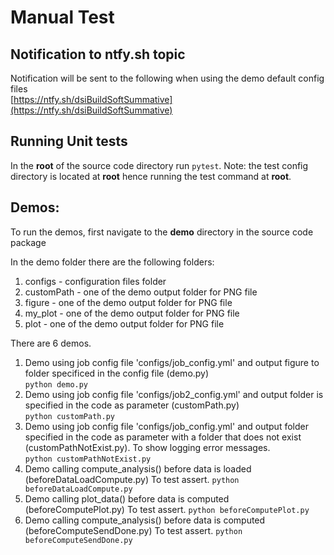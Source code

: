 # Manual Test

## Notification to ntfy.sh topic

Notification will be sent to the following when using the demo default config files\
[https://ntfy.sh/dsiBuildSoftSummative](https://ntfy.sh/dsiBuildSoftSummative)

## Running Unit tests
  In the **root** of the source code directory run ```pytest```.
  Note:  the test config directory is located at **root** hence running the test command at **root**.

## Demos:

To run the demos, first navigate to the **demo** directory in the source code package

In the demo folder there are the following folders:
  1. configs - configuration files folder
  2. customPath - one of the demo output folder for PNG file
  4. figure - one of the demo output folder for PNG file
  3. my_plot - one of the demo output folder for PNG file
  4. plot - one of the demo output folder for PNG file

There are 6 demos.

  1. Demo using job config file 'configs/job_config.yml' and output figure to folder specificed in the config file (demo.py)\
  ```python demo.py```    
  2. Demo using job config file 'configs/job2_config.yml' and output folder is specified in the code as parameter (customPath.py)\
  ```python customPath.py```   
  3. Demo using job config file 'configs/job_config.yml' and output folder specified in the code as parameter with a folder that does not exist (customPathNotExist.py).  To show logging error messages.\
  ```python customPathNotExist.py```
  4. Demo calling compute_analysis() before data is loaded (beforeDataLoadCompute.py) To test assert.
  ```python beforeDataLoadCompute.py```
  5. Demo calling plot_data() before data is computed (beforeComputePlot.py) To test assert.
  ```python beforeComputePlot.py```
  6. Demo calling compute_analysis() before data is computed (beforeComputeSendDone.py) To test assert.
  ```python beforeComputeSendDone.py```
  